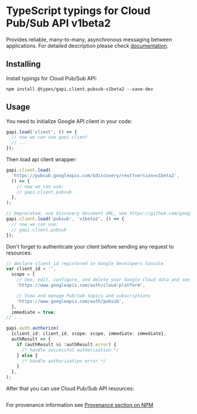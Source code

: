 # TypeScript typings for Cloud Pub/Sub API v1beta2

Provides reliable, many-to-many, asynchronous messaging between applications.
For detailed description please check [documentation](https://cloud.google.com/pubsub/docs).

## Installing

Install typings for Cloud Pub/Sub API:

```
npm install @types/gapi.client.pubsub-v1beta2 --save-dev
```

## Usage

You need to initialize Google API client in your code:

```typescript
gapi.load('client', () => {
  // now we can use gapi.client
  // ...
});
```

Then load api client wrapper:

```typescript
gapi.client.load(
  'https://pubsub.googleapis.com/$discovery/rest?version=v1beta2',
  () => {
    // now we can use:
    // gapi.client.pubsub
  },
);
```

```typescript
// Deprecated, use discovery document URL, see https://github.com/google/google-api-javascript-client/blob/master/docs/reference.md#----gapiclientloadname----version----callback--
gapi.client.load('pubsub', 'v1beta2', () => {
  // now we can use:
  // gapi.client.pubsub
});
```

Don't forget to authenticate your client before sending any request to resources:

```typescript
// declare client_id registered in Google Developers Console
var client_id = '',
  scope = [
    // See, edit, configure, and delete your Google Cloud data and see the email address for your Google Account.
    'https://www.googleapis.com/auth/cloud-platform',

    // View and manage Pub/Sub topics and subscriptions
    'https://www.googleapis.com/auth/pubsub',
  ],
  immediate = true;
// ...

gapi.auth.authorize(
  {client_id: client_id, scope: scope, immediate: immediate},
  authResult => {
    if (authResult && !authResult.error) {
      /* handle successful authorization */
    } else {
      /* handle authorization error */
    }
  },
);
```

After that you can use Cloud Pub/Sub API resources: <!-- TODO: make this work for multiple namespaces -->

```typescript

```

For provenance information see [Provenance section on NPM](https://www.npmjs.com/package/@maxim_mazurok/gapi.client.pubsub-v1beta2#Provenance:~:text=none-,Provenance,-Built%20and%20signed)
